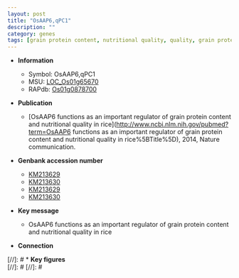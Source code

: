 ```yaml
---
layout: post
title: "OsAAP6,qPC1"
description: ""
category: genes
tags: [grain protein content, nutritional quality, quality, grain protein, grain, amino acid transporter, root, glutelin, prolamin, globulin, albumin, starch]
---
```


* **Information**  
    + Symbol: OsAAP6,qPC1  
    + MSU: [LOC_Os01g65670](http://rice.plantbiology.msu.edu/cgi-bin/ORF_infopage.cgi?orf=LOC_Os01g65670)  
    + RAPdb: [Os01g0878700](http://rapdb.dna.affrc.go.jp/viewer/gbrowse_details/irgsp1?name=Os01g0878700)  

* **Publication**  
    + [OsAAP6 functions as an important regulator of grain protein content and nutritional quality in rice](http://www.ncbi.nlm.nih.gov/pubmed?term=OsAAP6 functions as an important regulator of grain protein content and nutritional quality in rice%5BTitle%5D), 2014, Nature communication.

* **Genbank accession number**  
    + [KM213629](http://www.ncbi.nlm.nih.gov/nuccore/KM213629)
    + [KM213630](http://www.ncbi.nlm.nih.gov/nuccore/KM213630)
    + [KM213629](http://www.ncbi.nlm.nih.gov/nuccore/KM213629)
    + [KM213630](http://www.ncbi.nlm.nih.gov/nuccore/KM213630)

* **Key message**  
    + OsAAP6 functions as an important regulator of grain protein content and nutritional quality in rice

* **Connection**  

[//]: # * **Key figures**  
[//]: # 
[//]: # 
